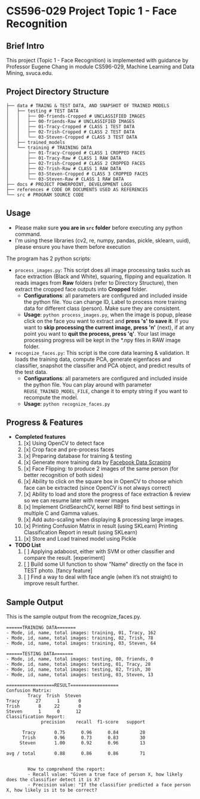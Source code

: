 # CS596-029 Project Topic 1 - Face Recognition

## Brief Intro
This project (Topic 1 - Face Recognition) is implemented with guidance by Professor Eugene Chang in module CS596-029, Machine Learning and Data Mining, svuca.edu.


## Project Directory Structure
```
├── data # TRAING & TEST DATA, AND SNAPSHOT OF TRAINED MODELS
│   ├── testing # TEST DATA
│   │   ├── 00-friends-Cropped # UNCLASSIFIED IMAGES
│   │   ├── 00-friends-Raw # UNCLASSIFIED IMAGES
│   │   ├── 01-Tracy-Cropped # CLASS 1 TEST DATA
│   │   ├── 02-Trish-Cropped # CLASS 2 TEST DATA
│   │   └── 03-Steven-Cropped # CLASS 3 TEST DATA
│   ├── trained_models
│   └── training # TRAINING DATA
│       ├── 01-Tracy-Cropped # CLASS 1 CROPPED FACES
│       ├── 01-Tracy-Raw # CLASS 1 RAW DATA
│       ├── 02-Trish-Cropped # CLASS 2 CROPPED FACES
│       ├── 02-Trish-Raw # CLASS 1 RAW DATA
│       ├── 03-Steven-Cropped # CLASS 3 CROPPED FACES
│       └── 03-Steven-Raw # CLASS 1 RAW DATA
├── docs # PROJECT POWERPOINT, DEVELOPMENT LOGS
├── references # CODE OR DOCUMENTS USED AS REFERENCES
└── src # PROGRAM SOURCE CODE

```

## Usage
* Please make sure **you are in `src` folder** before executing any python command. 
* I'm using these libraries (cv2, re, numpy, pandas, pickle, sklearn, uuid), please ensure you have them before execution

The program has 2 python scripts:

* `process_images.py`: This script does all image processing tasks such as face extraction (Black and White), squaring, flipping and equalization. It reads images from **Raw** folders (refer to Directory Structure), then extract the cropped face outputs into **Cropped** folder.
    * **Configurations**: all parameters are configured and included inside the python file. You can change ID, Label to process more training data for different class (person). Make sure they are consistent. 
    * **Usage**: `python process_images.py`, when the image is popup, please click on the face you want to extract and **press 's' to save it**. If you want to **skip processing the current image, press 'n'** (next), if at any point you want to **quit the process, press 'q'**. Your last image processing progress will be kept in the *.npy files in RAW image folder. 
* `recognize_faces.py`: This script is the core data learning & validation. It loads the training data, compute PCA, generate eigenfaces and classifier, snapshot the classifier and PCA object, and predict results of the test data. 
    * **Configurations**: all parameters are configured and included inside the python file. You can play around with parameter `REUSE_TRAINED_MODEL_FILE`, change it to empty string if you want to recompute the model. 
    * **Usage**: `python recognize_faces.py` 

## Progress & Features

* **Completed features**
    1. [x] Using OpenCV to detect face    1. [x] Crop face and pre-process faces    1. [x] Preparing database for training & testing
    1. [x] Generate more training data by [Facebook Data Scraping](https://github.com/stevenvo/facebook_data_scraping)    1. [x] Face Flipping: to produce 2 images of the same person (for better recognition of both sides)    1. [x] Ability to click on the square box in OpenCV to choose which face can be extracted (since OpenCV is not always correct)    1. [x] Ability to load and store the progress of face extraction & review so we can resume later with newer images    1. [x] Implement GridSearchCV, kernel RBF to find best settings in multiple C and Gamma values.    1. [x] Add auto-scaling when displaying & processing large images.    1. [x] Printing Confusion Matrix in result (using SKLearn)Printing Classification Report in result (using SKLearn)    1. [x] Store and Load trained model using Pickle * **TODO List**    1. [ ] Applying adaboost, either with SVM or other classifier and compare the result. [experiment]    1. [ ] Build some UI function to show "Name" directly on the face in TEST photo. [fancy feature]    1. [ ] Find a way to deal with face angle (when it’s not straight) to improve result further.## Sample Output
This is the sample output from the recognize_faces.py.

```
======TRAINING DATA=======
- Mode, id, name, total images: training, 01, Tracy, 162
- Mode, id, name, total images: training, 02, Trish, 78
- Mode, id, name, total images: training, 03, Steven, 64

======TESTING DATA=======
- Mode, id, name, total images: testing, 00, friends, 0
- Mode, id, name, total images: testing, 01, Tracy, 28
- Mode, id, name, total images: testing, 02, Trish, 30
- Mode, id, name, total images: testing, 03, Steven, 13

==================RESULT==================
Confusion Matrix: 
        Tracy  Trish  Steven
Tracy      27      1       0
Trish       8     22       0
Steven      1      0      12
Classification Report: 
             precision    recall  f1-score   support

      Tracy       0.75      0.96      0.84        28
      Trish       0.96      0.73      0.83        30
     Steven       1.00      0.92      0.96        13

avg / total       0.88      0.86      0.86        71


        How to comprehend the report:
        - Recall value: "Given a true face of person X, how likely does the classifier detect it is X?
        - Precision value: "If the classifier predicted a face person X, how likely is it to be correct?
```